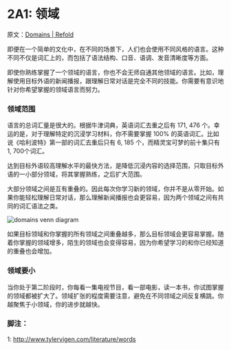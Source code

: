 # 2A1: 领域

原文：[Domains | Refold](https://refold.la/roadmap/stage-2/a/domains)

即便在一个简单的文化中，在不同的场景下，人们也会使用不同风格的语言。这种不同不仅是词汇上的，而包括了语法结构、口音、语调、发音清晰度等方面。

即使你熟练掌握了一个领域的语言，你也不会无师自通其他领域的语言。比如，理解使用目标外语的新闻播报，跟理解日常对话是完全不同的技能。你需要有意识地针对你希望掌握的领域语言而努力。

### 领域范围

语言的总词汇量是很大的。根据牛津词典，英语词汇去重之后有 171, 476  个。幸运的是，对于理解特定的沉浸学习材料，你不需要掌握 100% 的英语词汇。比如说《哈利波特》第一部的词汇去重后只有 6, 185 个，而精灵宝可梦的前十集只有 1, 700个词汇。

达到目标外语较高理解水平的最快方法，是降低沉浸内容的选择范围，只取目标外语的一小部分领域，将其掌握熟练，之后扩大范围。

大部分领域之间是互有重叠的。因此每次你学习新的领域，你并不是从零开始。如果你能轻松理解日常对话，那么理解新闻播报也会更容易，因为两个领域之间有共同的词汇语法之类。

![domains venn diagram](https://refold.la/static/77dfd46c5875a9bc281fcc4b955957b0/01e7c/domains-venn-diagram.png)

如果目标领域和你掌握的所有领域之间重叠越多，那么目标领域会更容易掌握。随着你掌握的领域增多，陌生的领域也会变得容易，因为你希望学习的和你已经知道的重叠也会增加。

### 领域要小

当你处于第二阶段时，你每看一集电视节目，看一部电影，读一本书，你试图掌握的领域都被扩大了。领域扩张的程度需要注意，避免在不同领域之间反复横跳。你越聚焦于小领域，你的进步就越快。

### 脚注：

1: http://www.tylervigen.com/literature/words
